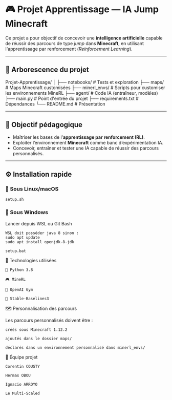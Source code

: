 # 🎮 Projet Apprentissage — IA Jump Minecraft

Ce projet a pour objectif de concevoir une **intelligence artificielle** capable de réussir des parcours de type *jump* dans **Minecraft**, en utilisant l'apprentissage par renforcement (*Reinforcement Learning*).

---

## 📁 Arborescence du projet

Projet-Apprentissage/
│
├── notebooks/         # Tests et exploration
├── maps/              # Maps Minecraft customisées
├── minerl_envs/       # Scripts pour customiser les environnements MineRL
├── agent/             # Code IA (entraîneur, modèles)
├── main.py            # Point d'entrée du projet
├── requirements.txt   # Dépendances
└── README.md          # Présentation


---

## 🚀 Objectif pédagogique

- Maîtriser les bases de l’**apprentissage par renforcement (RL)**.
- Exploiter l’environnement **Minecraft** comme banc d’expérimentation IA.
- Concevoir, entraîner et tester une IA capable de réussir des parcours personnalisés.

---

## ⚙️ Installation rapide

### 🔸 Sous Linux/macOS

```
setup.sh
```

### 🔸 Sous Windows
Lancer depuis WSL ou Git Bash
```
WSL doit posséder java 8 sinon :
sudo apt update
sudo apt install openjdk-8-jdk

setup.bat

```



🧠 Technologies utilisées

    🐍 Python 3.8

    🎮 MineRL

    🧪 OpenAI Gym

    🤖 Stable-Baselines3

🗺️ Personnalisation des parcours

Les parcours personnalisés doivent être :

    créés sous Minecraft 1.12.2

    ajoutés dans le dossier maps/

    déclarés dans un environnement personnalisé dans minerl_envs/


👥 Équipe projet

	Corentin COUSTY

	Hermas OBOU

	Ignacio ARROYO
	
	Le Multi-Scaled